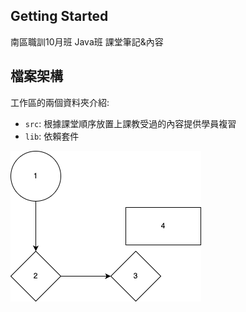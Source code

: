 ## Getting Started

南區職訓10月班 Java班 課堂筆記&內容


## 檔案架構

工作區的兩個資料夾介紹:

- `src`: 根據課堂順序放置上課教受過的內容提供學員複習
- `lib`: 依賴套件


![](src/Lesson2/lesson.drawio.png) 